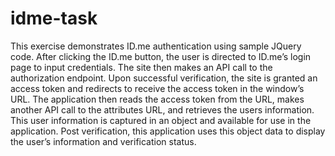 # idme-task

This exercise demonstrates ID.me authentication using sample JQuery code. After clicking the ID.me button, the user is directed to ID.me’s login page to input credentials. The site then makes an API call to the authorization endpoint. Upon successful verification, the site is granted an access token and redirects to receive the access token in the window’s URL. The application then reads the access token from the URL, makes another API call to the attributes URL, and retrieves the users information. This user information is captured in an object and available for use in the application. Post verification, this application uses this object data to display the user’s information and verification status. 